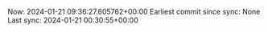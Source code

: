 Now: 2024-01-21 09:36:27.605762+00:00 Earliest commit since sync: None Last sync: 2024-01-21 00:30:55+00:00
